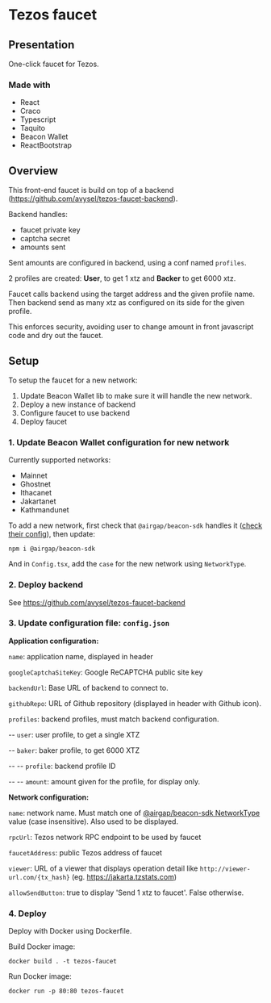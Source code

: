 # Tezos faucet

## Presentation

One-click faucet for Tezos.

### Made with

- React
- Craco
- Typescript
- Taquito
- Beacon Wallet
- ReactBootstrap

## Overview

This front-end faucet is build on top of a backend (https://github.com/avysel/tezos-faucet-backend).

Backend handles:
- faucet private key
- captcha secret
- amounts sent

Sent amounts are configured in backend, using a conf named `profiles`.

2 profiles are created: **User**, to get 1 xtz and **Backer** to get 6000 xtz.

Faucet calls backend using the target address and the given profile name. Then backend send as many xtz as configured on its side for the given profile.

This enforces security, avoiding user to change amount in front javascript code and dry out the faucet.

## Setup

To setup the faucet for a new network:

1. Update Beacon Wallet lib to make sure it will handle the new network.
2. Deploy a new instance of backend
3. Configure faucet to use backend
4. Deploy faucet


### 1. Update Beacon Wallet configuration for new network

Currently supported networks: 

- Mainnet
- Ghostnet
- Ithacanet
- Jakartanet
- Kathmandunet

To add a new network, first check that `@airgap/beacon-sdk` handles it ([check their config](https://github.com/airgap-it/beacon-sdk/blob/312226a3588eddd804044b52dfcf1d0512f1a9df/packages/beacon-types/src/types/beacon/NetworkType.ts)), then update:

```
npm i @airgap/beacon-sdk
```

And in `Config.tsx`, add the `case` for the new network using `NetworkType`.

### 2. Deploy backend

See https://github.com/avysel/tezos-faucet-backend

### 3. Update configuration file: `config.json`

**Application configuration:**

`name`: application name, displayed in header

`googleCaptchaSiteKey`: Google ReCAPTCHA public site key

`backendUrl`: Base URL of backend to connect to.

`githubRepo`: URL of Github repository (displayed in header with Github icon).

`profiles`: backend profiles, must match backend configuration.

-- `user`: user profile, to get a single XTZ

-- `baker`: baker profile, to get 6000 XTZ

-- -- `profile`: backend profile ID

-- -- `amount`: amount given for the profile, for display only.


**Network configuration:**

`name`: network name. Must match one of [@airgap/beacon-sdk NetworkType]((https://github.com/airgap-it/beacon-sdk/blob/312226a3588eddd804044b52dfcf1d0512f1a9df/packages/beacon-types/src/types/beacon/NetworkType.ts)) value (case insensitive). Also used to be displayed.

`rpcUrl`: Tezos network RPC endpoint to be used by faucet

`faucetAddress`: public Tezos address of faucet

```viewer```: URL of a viewer that displays operation detail like `http://viewer-url.com/{tx_hash}` (eg. https://jakarta.tzstats.com)

`allowSendButton`: true to display 'Send 1 xtz to faucet'. False otherwise.

### 4. Deploy

Deploy with Docker using Dockerfile.

Build Docker image:

```
docker build . -t tezos-faucet
```

Run Docker image:
```
docker run -p 80:80 tezos-faucet
```